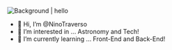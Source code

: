 
![Background](https://github.com/NinoTraverso/NinoTraverso/assets/134203980/b49c7935-c295-4bd2-a8e3-5e3d4b9f4466) | hello



- 👋 Hi, I’m @NinoTraverso
- 👀 I’m interested in ... Astronomy and Tech!
- 🌱 I’m currently learning ... Front-End and Back-End!

